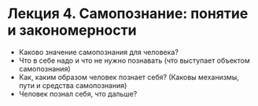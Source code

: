 
# Лекция 4. Самопознание: понятие и закономерности

- Каково значение самопознания для человека?
- Что в себе надо и что не нужно познавать (что выступает объектом самопознания)
- Как, каким образом человек познает себя? (Каковы механизмы, пути и средства самопознания)
- Человек познал себя, что дальше?

